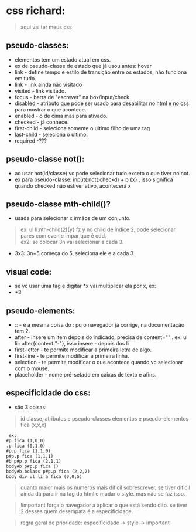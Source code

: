 # css richard:
> aqui vai ter meus css

## pseudo-classes:
- elementos tem um estado atual em css.
- ex de pseudo-classe de estado que já usou antes: hover
- link  - define tempo e estilo de transição entre os estados, não funciona  em  tudo.
- link  - link ainda não visitado
- visited - link visitado.
- focus - barra de "escrever" na box/input/check
- disabled  - atributo que pode ser usado para desabilitar no html e no css para mostrar o que acontece.
- enabled - o de cima mas para ativado.
- checked - já conhece.
- first-child - seleciona somente o ultimo filho de uma tag
- last-child - seleciona  o ultimo.
- required -???
## pseudo-classe not():
- ao usar not(id/classe) vc pode selecionar tudo exceto o que tiver no not.
- ex para pseudo-classe: input(:not(:checkd) + p {x} , isso significa quando checked não estiver ativo, acontecerá x
## pseudo-classe mth-child()?
- usada para selecionar x irmãos de um conjunto.
> ex: ul  li:nth-child(2){y} fz y no child de índice 2, pode selecionar pares com even e impar que é odd.<br>
> ex2: se colocar 3n vai selecionar a cada 3.
- 3x3: 3n+5 começa do 5, seleciona ele e a cada 3.

## visual code: 
- se vc usar uma tag e digitar *x vai multiplicar ela por x, ex: <li>*3
## pseudo-elements:
- ::      - é a mesma coisa do : pq o navegador já corrige, na documentação tem 2.
- after   - insere um item depois do indicado, precisa de content="" . ex: ul li:: after{content:"-"}, isso insere - depois dos li
- first-letter - te permite modificar a primeira letra de algo.
- first-line  - te permite modificar a primeira linha.
- selection   - te permite modificar o que acontece quando vc selecionar com o mouse.
- placeholder - nome pré-setado em caixas de texto e afins.
## especificidade do css:
- são 3 coisas:
> id    classe, atributos e pseudo-classes    elementos e pseudo-elementos<br>
> fica (x,x,x)
```
 ex:
#p fica (1,0,0)
.p fica (0,1,0)
#p.p fica (1,1,0)
p#p.p fica (1,1,1)
#b p#p.p fica (2,1,1)
body#b p#p.p fica ()
body#b.bclass p#p.p fica (2,2,2)
body div ul li a fica (0,0,5)
```
> quanto maior mais os numeros mais dificil sobrescrever, se tiver dificil ainda dá para ir na tag do html e mudar o style. mas não se faz isso.
  
> !important força o navegador a aplicar o que está sendo dito. se tiver 2 desses quem desempata é a especificidade.

> regra geral de prioridade: especificidade → style → important


